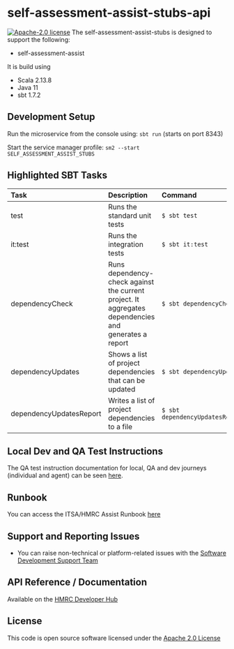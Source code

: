 self-assessment-assist-stubs-api
========================

[![Apache-2.0 license](http://img.shields.io/badge/license-Apache-blue.svg)](http://www.apache.org/licenses/LICENSE-2.0.html)
The self-assessment-assist-stubs is designed to support the following:
- self-assessment-assist

It is build using
- Scala 2.13.8
- Java 11
- sbt 1.7.2

## Development Setup
Run the microservice from the console using: `sbt run` (starts on port 8343)

Start the service manager profile: `sm2 --start SELF_ASSESSMENT_ASSIST_STUBS`

## Highlighted SBT Tasks
| Task                    | Description                                                                                          | Command
:------------------------|:-----------------------------------------------------------------------------------------------------|:-----
 test                    | Runs the standard unit tests                                                                         | ```$ sbt test```
 it:test                 | Runs the integration tests                                                                           | ```$ sbt it:test ```
 dependencyCheck         | Runs dependency-check against the current project. It aggregates dependencies and generates a report | ```$ sbt dependencyCheck```
 dependencyUpdates       | Shows a list of project dependencies that can be updated                                             | ```$ sbt dependencyUpdates```
 dependencyUpdatesReport | Writes a list of project dependencies to a file                                                      | ```$ sbt dependencyUpdatesReport```|


## Local Dev and QA Test Instructions
The QA test instruction documentation for local, QA and dev journeys (individual and agent) can be seen [here](https://confluence.tools.tax.service.gov.uk/pages/viewpage.action?spaceKey=TR&title=QA).

## Runbook

You can access the ITSA/HMRC Assist Runbook [here](https://confluence.tools.tax.service.gov.uk/pages/viewpage.action?pageId=519668164)

## Support and Reporting Issues

- You can raise non-technical or platform-related issues with the [Software Development Support Team](https://developer.service.hmrc.gov.uk/developer/support)

## API Reference / Documentation
Available on the [HMRC Developer Hub](https://developer.qa.tax.service.gov.uk/api-documentation/docs/api/service/self-assessment-assist/)

## License
This code is open source software licensed under the [Apache 2.0 License]("http://www.apache.org/licenses/LICENSE-2.0.html")